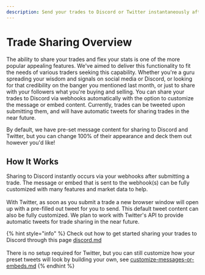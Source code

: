 ```yaml
---
description: Send your trades to Discord or Twitter instantaneously after submitting them.
---
```


# Trade Sharing Overview

The ability to share your trades and flex your stats is one of the more popular appealing features. We've aimed to deliver this functionality to fit the needs of various traders seeking this capability. Whether you're a guru spreading your wisdom and signals on social media or Discord, or looking for that credibility on the banger you mentioned last month, or just to share with your followers what you're buying and selling. You can share your trades to Discord via webhooks automatically with the option to customize the message or embed content. Currently, trades can be tweeted upon submitting them, and will have automatic tweets for sharing trades in the near future.

By default, we have pre-set message content for sharing to Discord and Twitter, but you can change 100% of their appearance and deck them out however you'd like!

## How It Works

Sharing to Discord instantly occurs via your webhooks after submitting a trade. The message or embed that is sent to the webhook(s) can be fully customized with many features and market data to help.\
\
With Twitter, as soon as you submit a trade a new browser window will open up with a pre-filled out tweet for you to send. This default tweet content can also be fully customized. We plan to work with Twitter's API to provide automatic tweets for trade sharing in the near future.

{% hint style="info" %}
Check out how to get started sharing your trades to Discord through this page [discord.md](discord.md "mention")\
\
There is no setup required for Twitter, but you can still customize how your preset tweets will look by building your own, see [customize-messages-or-embeds.md](customize-messages-or-embeds.md "mention")
{% endhint %}
